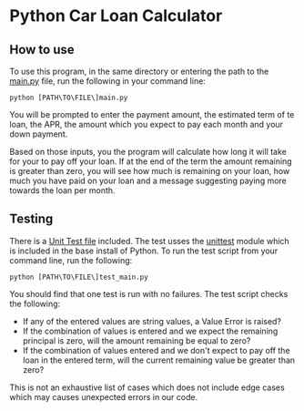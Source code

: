 # Python Car Loan Calculator

## How to use

To use this program, in the same directory or entering the path to the [main.py](main.py) file, run the following in your command line:

```bat:
python [PATH\TO\FILE\]main.py 
```

You will be prompted to enter the payment amount, the estimated term of te loan, the APR, the amount which you expect to pay each month and your down payment.

Based on those inputs, you the program will calculate how long it will take for your to pay off your loan. If at the end of the term the amount remaining is greater than zero, you will see how much is remaining on your loan, how much you have paid on your loan and a message suggesting paying more towards the loan per month.

## Testing

There is a [Unit Test file](test_main.py) included. The test usses the [unittest](https://docs.python.org/3/library/unittest.html) module which is included in the base install of Python. To run the test script from your command line, run the following:

```bat:
python [PATH\TO\FILE\]test_main.py 
```

You should find that one test is run with no failures. The test script checks the following:

- If any of the entered values are string values, a Value Error is raised?
- If the combination of values is entered and we expect the remaining principal is zero, will the amount remaining be equal to zero?
- If the combination of values entered and we don't expect to pay off the loan in the entered term, will the current remaining value be greater than zero?

This is not an exhaustive list of cases which does not include edge cases which may causes unexpected errors in our code.
